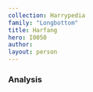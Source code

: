 ```yaml
---
collection: Harrypedia
family: "Longbottom"
title: Harfang
hero: I0050
author:
layout: person
---
```


### Analysis
